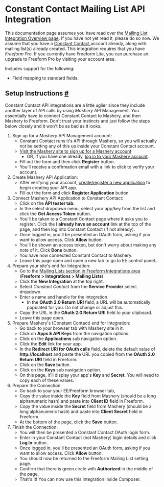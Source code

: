 # Constant Contact Mailing List API Integration

This documentation page assumes you have read over the [Mailing List Integration Overview page](mailing-list-integrations.md). If you have not yet read it, please do so now. We assume that you have a [Constant Contact ](http://constantcontact.com) account already, along with mailing list(s) already created. This integration requires that you have *Freeform Pro*. If you currently have Freeform Lite, you can purchase an upgrade to Freeform Pro by visiting your account area.

Includes support for the following:

* Field mapping to standard fields.

## Setup Instructions <a href="#setup" id="setup" class="docs-anchor">#</a>

Constant Contact API integrations are a little uglier since they include another layer of API calls by using *Mashery* API Management. You essentially have to connect Constant Contact to Mashery, and then Mashery to Freeform. Don't trust your instincts and just follow the steps below closely and it won't be as bad as it looks.

1. Sign up for a *Mashery* API Management account:
	* Constant Contact runs it's API through Mashery, so you will actually not be setting any of this up inside your Constant Contact account.
	* [Visit the Mashery site to sign up for a Mashery account](https://constantcontact.mashery.com/member/register)
		* OR, if you have one already, [log in to your Mashery account](https://constantcontact.mashery.com/login).
	* Fill out the form and then click **Register** button.
	* You'll receive a confirmation email with a link to click to verify your account.
2. Create Mashery API Application:
	* After verifying your account, [create/register a new application](https://constantcontact.mashery.com/apps/register) to begin creating your API app.
	* Fill out the form and click **Register Application** button.
3. Connect Mashery API Application to Constant Contact:
	* Click on the **API tester tab**.
	* In the select dropdown menu, select your app/key from the list and click the **Get Access Token** button.
	* You'll be taken to a Constant Contact page where it asks you to register. Click the **I already have an account** link at the top of the page, and then log into Constant Contact (if not already).
	* Once logged in, you'll be presented an OAuth form, asking if you want to allow access. Click **Allow** button.
	* You'll be shown an access token, but don't worry about making any note of it. Click **Done** button.
	* You have now connected Constant Contact to Mashery.
	* Leave this page open and open a new tab to go to EE control panel...
4. Prepare your site's end for Integration:
	* Go to the [Mailing Lists section in Freeform Integrations area](mailing-list-integrations.md) (**Freeform > Integrations > Mailing Lists**)
	* Click the **New Integration** at the top right.
	* Select *Constant Contact* from the **Service Provider** select dropdown.
	* Enter a name and handle for the integration.
		* In the **OAuth 2.0 Return URI** field, a URL will be automatically populated for you. Do not change or adjust this.
	* Copy the URL in the **OAuth 2.0 Return URI** field to your clipboard.
	* Leave this page open.
5. Prepare Mashery's (Constant Contact) end for Integration:
	* Go back to your browser tab with Mashery site in it.
	* Click on **Apps & API Keys** from the navigation options.
	* Click on the **Applications** sub navigation option.
	* Click the **Edit** link for your app.
	* In the **Redirect URI for OAuth calls** field, delete the default value of **http://localhost** and paste the URL you copied from the **OAuth 2.0 Return URI** field in Freeform.
	* Click on the **Save** button.
	* Click on the **Keys** sub navigation option.
	* On this page, it'll display your app's **Key** and **Secret**. You will need to copy each of these values.
6. Prepare the Connection:
	* Go back to your your EE/Freeform browser tab,
	* Copy the value inside the **Key** field from Mashery (should be a long alphanumeric hash) and paste into **Client ID** field in Freeform.
	* Copy the value inside the **Secret** field from Mashery (should be a long alphanumeric hash) and paste into **Client Secret** field in Freeform.
	* At the bottom of the page, click the **Save** button.
7. Finish the Connection:
	* You will then be presented a Constant Contact OAuth login form.
	* Enter in your Constant Contact (not Mashery) login details and click **Log In** button.
	* Once logged in, you'll be presented an OAuth form, asking if you want to allow access. Click **Allow** button.
	* You should now be returned to the Freeform Mailing List setting page.
	* Confirm that there is green circle with **Authorized** in the middle of the page.
	* That's it! You can now use this integration inside Composer.
